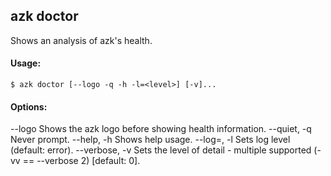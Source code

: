 ## azk doctor

  Shows an analysis of azk's health.

#### Usage:

    $ azk doctor [--logo -q -h -l=<level>] [-v]...

  ####  Options:

  --logo                    Shows the azk logo before showing health information.
  --quiet, -q               Never prompt.
  --help, -h                Shows help usage.
  --log=<level>, -l         Sets log level (default: error).
  --verbose, -v             Sets the level of detail - multiple supported (-vv == --verbose 2) [default: 0].
